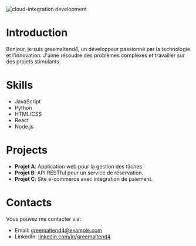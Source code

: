 ![cloud-integration development](https://media3.giphy.com/media/v1.Y2lkPTdiYzJhNDkwdjlwNmkyYzV1aTRwbTV0bW1hZGM1OW56aHp1dnhyazByYjd4ZTN4aSZlcD12MV9naWZzX3NlYXJjaCZjdD1n/8iALpBNdW0mFMdytRE/giphy.gif)

# Introduction
Bonjour, je suis greemaltend4, un développeur passionné par la technologie et l'innovation. J'aime résoudre des problèmes complexes et travailler sur des projets stimulants.

# Skills
- JavaScript
- Python
- HTML/CSS
- React
- Node.js

# Projects
- **Projet A**: Application web pour la gestion des tâches.
- **Projet B**: API RESTful pour un service de réservation.
- **Projet C**: Site e-commerce avec intégration de paiement.

# Contacts
Vous pouvez me contacter via:
- Email: greemaltend4@example.com
- LinkedIn: [linkedin.com/in/greemaltend4](https://linkedin.com/in/greemaltend4)